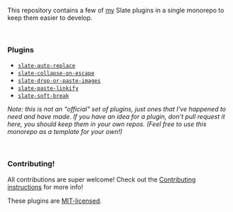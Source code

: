 
This repository contains a few of [my](https://github.com/ianstormtaylor) Slate plugins in a single monorepo to keep them easier to develop.


<br/>

### Plugins

- [`slate-auto-replace`](./packages/slate-auto-replace)
- [`slate-collapse-on-escape`](./packages/slate-collapse-on-escape)
- [`slate-drop-or-paste-images`](./packages/slate-drop-or-paste-images)
- [`slate-paste-linkify`](./packages/slate-paste-linkify)
- [`slate-soft-break`](./packages/slate-soft-break)

_Note: this is not an "official" set of plugins, just ones that I've happened to need and have made. If you have an idea for a plugin, don't pull request it here, you should keep them in your own repos. (Feel free to use this monorepo as a template for your own!)_


<br/>

### Contributing!

All contributions are super welcome! Check out the [Contributing instructions](./Contributing.md) for more info!

These plugins are [MIT-licensed](./License.md).
